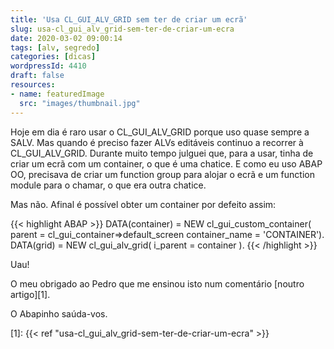 ```yaml
---
title: 'Usa CL_GUI_ALV_GRID sem ter de criar um ecrã'
slug: usa-cl_gui_alv_grid-sem-ter-de-criar-um-ecra
date: 2020-03-02 09:00:14
tags: [alv, segredo]
categories: [dicas]
wordpressId: 4410
draft: false
resources:
- name: featuredImage
  src: "images/thumbnail.jpg"
---
```

Hoje em dia é raro usar o CL_GUI_ALV_GRID porque uso quase sempre a SALV. Mas quando é preciso fazer ALVs editáveis continuo a recorrer à CL_GUI_ALV_GRID. Durante muito tempo julguei que, para a usar, tinha de criar um ecrã com um container, o que é uma chatice. E como eu uso ABAP OO, precisava de criar um function group para alojar o ecrã e um function module para o chamar, o que era outra chatice.
<!--more-->

Mas não. Afinal é possível obter um container por defeito assim:


{{< highlight ABAP >}}
DATA(container) =
  NEW cl_gui_custom_container(
    parent =  cl_gui_container=>default_screen
    container_name = 'CONTAINER').
DATA(grid) = NEW cl_gui_alv_grid( i_parent = container ).
{{< /highlight >}}

Uau!

O meu obrigado ao Pedro que me ensinou isto num comentário [noutro artigo][1].

O Abapinho saúda-vos.

   [1]: {{< ref "usa-cl_gui_alv_grid-sem-ter-de-criar-um-ecra" >}}
